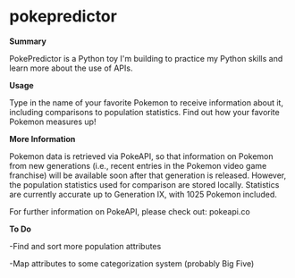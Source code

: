 # pokepredictor

**Summary**

PokePredictor is a Python toy I'm building to practice my Python skills and learn more about the use of APIs.

**Usage**

Type in the name of your favorite Pokemon to receive information about it, including comparisons to population statistics. Find out how your favorite Pokemon measures up!

**More Information**

Pokemon data is retrieved via PokeAPI, so that information on Pokemon from new generations (i.e., recent entries in the Pokemon video game franchise) will be available soon after that generation is released. However, the population statistics used for comparison are stored locally. Statistics are currently accurate up to Generation IX, with 1025 Pokemon included.

For further information on PokeAPI, please check out: pokeapi.co

**To Do**

-Find and sort more population attributes

-Map attributes to some categorization system (probably Big Five)
